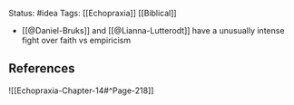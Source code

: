 Status: #idea
Tags: [[Echopraxia]] [[Biblical]]

* [[@Daniel-Bruks]] and [[@Lianna-Lutterodt]] have a unusually intense fight over faith vs empiricism

## References

![[Echopraxia-Chapter-14#^Page-218]]